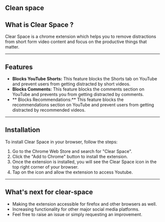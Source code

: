 ## Clean space

## What is Clear Space ? 

Clear Space is a chrome extension which helps you to remove distractions from short form video content and focus on the productive things that matter. 

---

## Features

- **Blocks YouTube Shorts:**
 This feature blocks the Shorts tab on YouTube and prevent users from getting distracted by short videos.
- **Blocks Comments:**
 This feature blocks the comments section on YouTube and prevents you from getting distracted by comments.
- ** Blocks Recommendations:**
 This feature blocks the recommendations section on YouTube and prevent users from getting distracted by recommended videos.

---

## Installation

To install Clear Space in your browser, follow the steps:

1. Go to the Chrome Web Store and search for "Clear Space".
2. Click the "Add to Chrome" button to install the extension.
3. Once the extension is installed, you will see the Clear Space icon in the top right corner of your browser.
4. Tap on the icon and allow the extension to access Youtube.


--- 

## What's next for clear-space

- Making the extension accessible for firefox and other browsers as well.
- Increasing functionality for other major social media platforms.
- Feel free to raise an issue or simply requesting an improvement.
